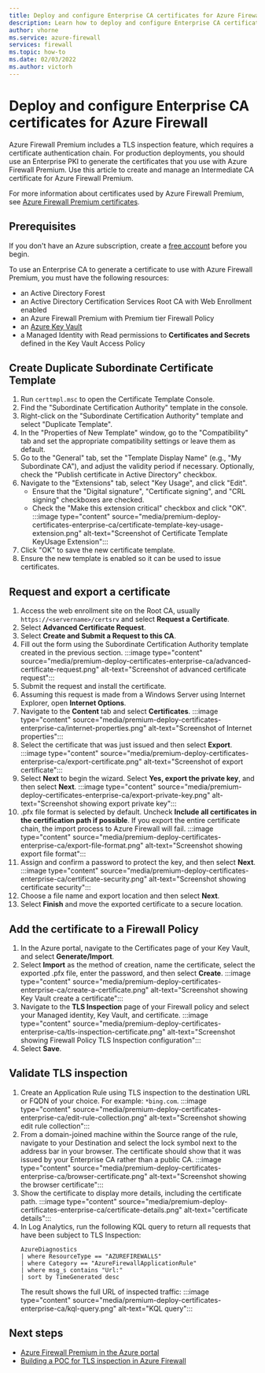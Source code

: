 ```yaml
---
title: Deploy and configure Enterprise CA certificates for Azure Firewall Premium
description: Learn how to deploy and configure Enterprise CA certificates for Azure Firewall Premium.
author: vhorne
ms.service: azure-firewall
services: firewall
ms.topic: how-to
ms.date: 02/03/2022
ms.author: victorh
---
```


# Deploy and configure Enterprise CA certificates for Azure Firewall


Azure Firewall Premium includes a TLS inspection feature, which requires a certificate authentication chain. For production deployments, you should use an Enterprise PKI to generate the certificates that you use with Azure Firewall Premium. Use this article to create and manage an Intermediate CA certificate for Azure Firewall Premium.

For more information about certificates used by Azure Firewall Premium, see [Azure Firewall Premium certificates](premium-certificates.md).

## Prerequisites

If you don't have an Azure subscription, create a [free account](https://azure.microsoft.com/free/?WT.mc_id=A261C142F) before you begin.

To use an Enterprise CA to generate a certificate to use with Azure Firewall Premium, you must have the following resources: 

- an Active Directory Forest 
- an Active Directory Certification Services Root CA with Web Enrollment enabled 
- an Azure Firewall Premium with Premium tier Firewall Policy 
- an [Azure Key Vault](premium-certificates.md#azure-key-vault) 
- a Managed Identity with Read permissions to **Certificates and Secrets** defined in the Key Vault Access Policy 

## Create Duplicate Subordinate Certificate Template

1. Run `certtmpl.msc` to open the Certificate Template Console.
2. Find the "Subordinate Certification Authority" template in the console.
3. Right-click on the "Subordinate Certification Authority" template and select "Duplicate Template".
4. In the "Properties of New Template" window, go to the "Compatibility" tab and set the appropriate compatibility settings or leave them as default.
5. Go to the "General" tab, set the "Template Display Name" (e.g., "My Subordinate CA"), and adjust the validity period if necessary. Optionally, check the "Publish certificate in Active Directory" checkbox.
6. Navigate to the "Extensions" tab, select "Key Usage", and click "Edit".
   - Ensure that the "Digital signature", "Certificate signing", and "CRL signing" checkboxes are checked.
   - Check the "Make this extension critical" checkbox and click "OK".
   :::image type="content" source="media/premium-deploy-certificates-enterprise-ca/certificate-template-key-usage-extension.png" alt-text="Screenshot of Certificate Template KeyUsage Extension":::
7. Click "OK" to save the new certificate template.
8. Ensure the new template is enabled so it can be used to issue certificates.

## Request and export a certificate

1. Access the web enrollment site on the Root CA, usually `https://<servername>/certsrv` and select **Request a Certificate**.
1. Select **Advanced Certificate Request**.
1. Select **Create and Submit a Request to this CA**.
1. Fill out the form using the Subordinate Certification Authority template created in the previous section.
   :::image type="content" source="media/premium-deploy-certificates-enterprise-ca/advanced-certificate-request.png" alt-text="Screenshot of advanced certificate request":::
1. Submit the request and install the certificate.
1. Assuming this request is made from a Windows Server using Internet Explorer, open **Internet Options**.
1. Navigate to the **Content** tab and select **Certificates**.
   :::image type="content" source="media/premium-deploy-certificates-enterprise-ca/internet-properties.png" alt-text="Screenshot of Internet properties":::
1. Select the certificate that was just issued and then select **Export**.
   :::image type="content" source="media/premium-deploy-certificates-enterprise-ca/export-certificate.png" alt-text="Screenshot of export certificate":::
1. Select **Next** to begin the wizard. Select **Yes, export the private key**, and then select **Next**.
   :::image type="content" source="media/premium-deploy-certificates-enterprise-ca/export-private-key.png" alt-text="Screenshot showing export private key":::
1. .pfx file format is selected by default. Uncheck **Include all certificates in the certification path if possible**. If you export the entire certificate chain, the import process to Azure Firewall will fail.
   :::image type="content" source="media/premium-deploy-certificates-enterprise-ca/export-file-format.png" alt-text="Screenshot showing export file format":::
1. Assign and confirm a password to protect the key, and then select **Next**.
   :::image type="content" source="media/premium-deploy-certificates-enterprise-ca/certificate-security.png" alt-text="Screenshot showing certificate security":::
1. Choose a file name and export location and then select **Next**.
1. Select **Finish** and move the exported certificate to a secure location.

## Add the certificate to a Firewall Policy

1. In the Azure portal, navigate to the Certificates page of your Key Vault, and select **Generate/Import**.
1. Select **Import** as the method of creation, name the certificate, select the exported .pfx file, enter the password, and then select **Create**.
   :::image type="content" source="media/premium-deploy-certificates-enterprise-ca/create-a-certificate.png" alt-text="Screenshot showing Key Vault create a certificate":::
1. Navigate to the **TLS Inspection** page of your Firewall policy and select your Managed identity, Key Vault, and certificate.
   :::image type="content" source="media/premium-deploy-certificates-enterprise-ca/tls-inspection-certificate.png" alt-text="Screenshot showing Firewall Policy TLS Inspection configuration":::
1. Select **Save**.

## Validate TLS inspection

1. Create an Application Rule using TLS inspection to the destination URL or FQDN of your choice.  For example: `*bing.com`.
   :::image type="content" source="media/premium-deploy-certificates-enterprise-ca/edit-rule-collection.png" alt-text="Screenshot showing edit rule collection":::
1. From a domain-joined machine within the Source range of the rule, navigate to your Destination and select the lock symbol next to the address bar in your browser. The certificate should show that it was issued by your Enterprise CA rather than a public CA.
   :::image type="content" source="media/premium-deploy-certificates-enterprise-ca/browser-certificate.png" alt-text="Screenshot showing the browser certificate":::
1. Show the certificate to display more details, including the certificate path.
   :::image type="content" source="media/premium-deploy-certificates-enterprise-ca/certificate-details.png" alt-text="certificate details":::
1. In Log Analytics, run the following KQL query to return all requests that have been subject to TLS Inspection:
   ```
   AzureDiagnostics 
   | where ResourceType == "AZUREFIREWALLS" 
   | where Category == "AzureFirewallApplicationRule" 
   | where msg_s contains "Url:" 
   | sort by TimeGenerated desc
   ```
   The result shows the full URL of inspected traffic:
   :::image type="content" source="media/premium-deploy-certificates-enterprise-ca/kql-query.png" alt-text="KQL query":::

## Next steps

- [Azure Firewall Premium in the Azure portal](premium-portal.md)
- [Building a POC for TLS inspection in Azure Firewall](https://techcommunity.microsoft.com/t5/azure-network-security-blog/building-a-poc-for-tls-inspection-in-azure-firewall/ba-p/3676723)

